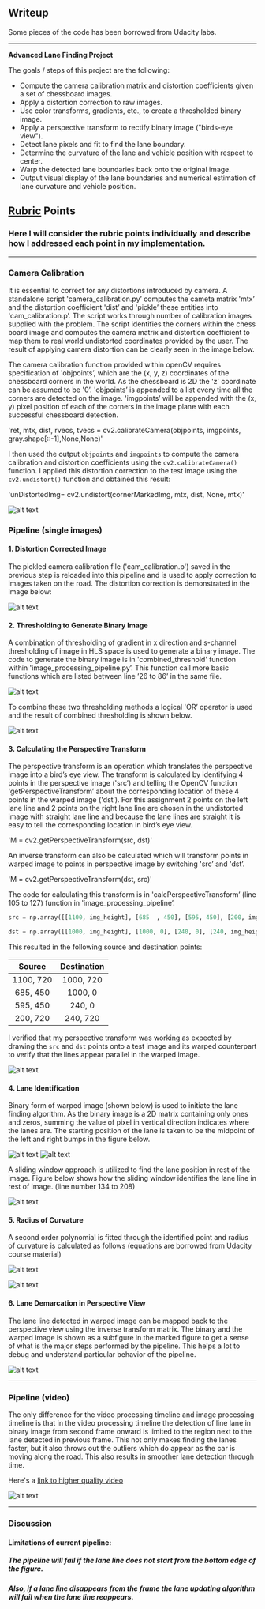 ## Writeup

Some pieces of the code has been borrowed from Udacity labs.

---

**Advanced Lane Finding Project**

The goals / steps of this project are the following:

* Compute the camera calibration matrix and distortion coefficients given a set of chessboard images.
* Apply a distortion correction to raw images.
* Use color transforms, gradients, etc., to create a thresholded binary image.
* Apply a perspective transform to rectify binary image ("birds-eye view").
* Detect lane pixels and fit to find the lane boundary.
* Determine the curvature of the lane and vehicle position with respect to center.
* Warp the detected lane boundaries back onto the original image.
* Output visual display of the lane boundaries and numerical estimation of lane curvature and vehicle position.

[//]: # (Image References)

[image1]: ./img/undistort_chessboard.png "Undistorted"
[image2]: ./img/undistorted_image.png "Road Undistorted"
[image3]: ./img/various_thresholding.png "Binary Example"
[image4]: ./img/threshold_image.png "Binary combined"
[image5]: ./img/warped_image.png "Warped Image with Visual Fit"
[image6]: ./img/warped_binary.png "Warped Binary Image"
[image7]: ./img/lane_pixel_histogram.png "Histogram"
[image8]: ./img/window_search.png "Window Search"
[image9]: ./img/2nd_order_equation.png "Second order polynomial"
[image10]: ./img/2nd_order_equation_curvature.png "curvature"
[image11]: ./img/lane_marked_perspective_view.png "output of pipeline"

[image12]: ./output_videos/project_video.gif "Marked Video"

## [Rubric](https://review.udacity.com/#!/rubrics/571/view) Points

### Here I will consider the rubric points individually and describe how I addressed each point in my implementation.  

---

### Camera Calibration

It is essential to correct for any distortions introduced by camera. A standalone script 'camera_calibration.py’ computes the cameta matrix 'mtx’ and the distortion coefficient 'dist’ and 'pickle’ these entities into 'cam_calibration.p’. The script works through number of calibration images supplied with the problem. The script identifies the corners within the chess board image and computes the camera matrix and distortion coefficient to map them to real world undistorted coordinates provided by the user. The result of applying camera distortion can be clearly seen in the image below.

The camera calibration function provided within openCV requires specification of 'objpoints’, which are the (x, y, z) coordinates of the chessboard corners in the world. As the chessboard is 2D the 'z’ coordinate can be assumed to be '0’. 'objpoints’ is appended to a list every time all the corners are detected on the image. 'imgpoints’ will be appended with the (x, y) pixel position of each of the corners in the image plane with each successful chessboard detection.  

'ret, mtx, dist, rvecs, tvecs = cv2.calibrateCamera(objpoints, imgpoints, gray.shape[::-1],None,None)'

I then used the output `objpoints` and `imgpoints` to compute the camera calibration and distortion coefficients using the `cv2.calibrateCamera()` function.  I applied this distortion correction to the test image using the `cv2.undistort()` function and obtained this result: 

'unDistortedImg= cv2.undistort(cornerMarkedImg, mtx, dist, None, mtx)’

![alt text][image1]

### Pipeline (single images)

#### 1. Distortion Corrected Image

The pickled camera calibration file ('cam_calibration.p') saved in the previous step is reloaded into this pipeline and is used to apply correction to images taken on the road. The distortion correction is demonstrated in the image below:

![alt text][image2]

#### 2. Thresholding to Generate Binary Image

A combination of thresholding of gradient in x direction and s-channel thresholding of image in HLS space is used to generate a binary image. The code to generate the binary image is in 'combined_threshold’ function within 'image_processing_pipeline.py’. This function call more basic functions which are listed between line ’26 to 86’ in the same file.

![alt text][image3]

To combine these two thresholding methods a logical 'OR’ operator is used and the result of combined thresholding is shown below.

![alt text][image4]

#### 3. Calculating the Perspective Transform

The perspective transform is an operation which translates the perspective image into a bird’s eye view. The transform is calculated by identifying 4 points in the perspective image ('src’) and telling the OpenCV function 'getPerspectiveTransform’ about the corresponding location of these 4 points in the warped image ('dst’). For this assignment 2 points on the left lane line and 2 points on the right lane line are chosen in the undistorted image with straight lane line and because the lane lines are straight it is easy to tell the corresponding location in bird’s eye view. 

'M = cv2.getPerspectiveTransform(src, dst)'

An inverse transform can also be calculated which will transform points in warped image to points in perspective image by switching 'src’ and 'dst’.

'M = cv2.getPerspectiveTransform(dst, src)'

The code for calculating this transform is in 'calcPerspectiveTransform’ (line 105 to 127) function in 'image_processing_pipeline’.

```python
src = np.array([[1100, img_height], [685  , 450], [595, 450], [200, img_height]], dtype=np.float32)

dst = np.array([[1000, img_height], [1000, 0], [240, 0], [240, img_height]], dtype=np.float32)
```
This resulted in the following source and destination points:

| Source        | Destination   | 
|:-------------:|:-------------:| 
| 1100, 720      | 1000, 720        | 
| 685, 450      | 1000, 0      |
| 595, 450     | 240, 0      |
| 200, 720      | 240, 720        |

I verified that my perspective transform was working as expected by drawing the `src` and `dst` points onto a test image and its warped counterpart to verify that the lines appear parallel in the warped image.


![alt text][image5]

#### 4. Lane Identification

Binary form of warped image (shown below) is used to initiate the lane finding algorithm. As the binary image is a 2D matrix containing only ones and zeros, summing the value of pixel in vertical direction indicates where the lanes are. The starting position of the lane is taken to be the midpoint of the left and right bumps in the figure below.

![alt text][image6]
![alt text][image7]

A sliding window approach is utilized to find the lane position in rest of the image. Figure below shows how the sliding window identifies the lane line in rest of image. (line number 134 to 208)

![alt text][image8]

#### 5. Radius of Curvature

A second order polynomial is fitted through the identified point and radius of curvature is calculated as follows (equations are borrowed from Udacity course material)

![alt text][image9]

![alt text][image10]

#### 6. Lane Demarcation in Perspective View

The lane line detected in warped image can be mapped back to the perspective view using the inverse transform matrix. The binary and the warped image is shown as a subfigure in the marked figure to get a sense of what is the major steps performed by the pipeline. This helps a lot to debug and understand particular behavior of the pipeline.


![alt text][image11]

---

### Pipeline (video)

The only difference for the video processing timeline and image processing timeline is that in the video processing timeline the detection of line lane in binary image from second frame onward is limited to the region next to the lane detected in previous frame. This not only makes finding the lanes faster, but it also throws out the outliers which do appear as the car is moving along the road. This also results in smoother lane detection through time.

Here's a [link to higher quality video](https://youtu.be/WXUYMB9sTPs)

![alt text][image12]

---

### Discussion

#### Limitations of current pipeline:

##### The pipeline will fail if the lane line does not start from the bottom edge of the figure.

##### Also, if a lane line disappears from the frame the lane updating algorithm will fail when the lane line reappears.  

